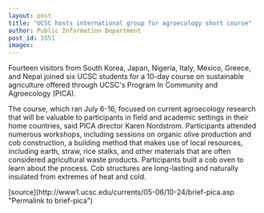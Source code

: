 ```yaml
---
layout: post
title: "UCSC hosts international group for agroecology short course"
author: Public Information Department
post_id: 5551
images:
---
```


<a name="content" id="content"></a>
<p>
  Fourteen visitors from South Korea, Japan, Nigeria, Italy, Mexico, Greece, and Nepal joined six UCSC students for a 10-day course on sustainable agriculture offered through UCSC's Program In Community and Agroecology (PICA).
</p>
<p>
  The course, which ran July 6-16, focused on current agroecology research that will be valuable to participants in field and academic settings in their home countries, said PICA director Karen Nordstrom. Participants attended numerous workshops, including sessions on organic olive production and cob construction, a building method that makes use of local resources, including earth, straw, rice stalks, and other materials that are often considered agricultural waste products. Participants built a cob oven to learn about the process. Cob structures are long-lasting and naturally insulated from extremes of heat and cold.
</p>
[source](http://www1.ucsc.edu/currents/05-06/10-24/brief-pica.asp "Permalink to brief-pica")
